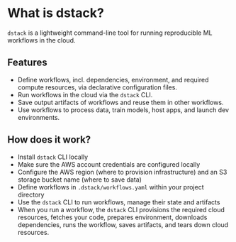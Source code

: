 # What is dstack?

`dstack` is a lightweight command-line tool for running reproducible ML workflows in the cloud.

## Features

 * Define workflows, incl. dependencies, environment, and required compute resources, via declarative configuration files.
 * Run workflows in the cloud via the `dstack` CLI.
 * Save output artifacts of workflows and reuse them in other workflows.
 * Use workflows to process data, train models, host apps, and launch dev environments.

## How does it work?

 * Install `dstack` CLI locally
 * Make sure the AWS account credentials are configured locally
 * Configure the AWS region (where to provision infrastructure) and an S3 storage bucket name (where to save data)
 * Define workflows in `.dstack/workflows.yaml` within your project directory
 * Use the `dstack` CLI to run workflows, manage their state and artifacts 
 * When you run a workflow, the `dstack` CLI  provisions the required cloud resources, 
   fetches your code, prepares environment, downloads dependencies, runs the workflow,
   saves artifacts, and tears down cloud resources.



[//]: # (## Roadmap)

[//]: # ()
[//]: # (dstack is available as a beta.)

[//]: # (If you encounter bugs, please report them directly to [GitHub issues]&#40;https://github.com/dstackai/dstack/issues&#41;.)

[//]: # (For bugs, be sure to specify the detailed steps to reproduce the issue.)

[//]: # ()
[//]: # (Below is the list of existing limitations:)

[//]: # ()
[//]: # (- **Visual dashboard:** There's no visual dashboard to manage repos, runs, tags, and secrets. )

[//]: # (  It's already in work and is going to be released shortly &#40;Q3, 2022&#41;.)

[//]: # (- **Interactive logs:** Currently, output logs of workflows are not interactive. Means, you can't )

[//]: # (  use output to display progress &#40;e.g. via `tqdm`, etc.&#41; Until it's supported, it's recommended that )

[//]: # (  you report progress via TensorBoard event files or hosted experiment trackers &#40;e.g. WanB, Comet, )

[//]: # (  Neptune, etc.&#41; )

[//]: # (- **Git hosting providers:** Currently, dstack works only with the GitHub.com repositories. If you'd like to use)

[//]: # (  dstack with other Git hosting providers &#40;or without using Git at all&#41;, add or upvote the )

[//]: # (  corresponding issue.)

[//]: # (- **Cloud providers:** dstack currently works only with AWS. If you'd like to use dstack with GCP, )

[//]: # (  Azure, or Kubernetes, add or upvote the corresponding issue.)

[//]: # (- **Providers:** Advanced providers, e.g. for distributed training and data processing, are in plan.)